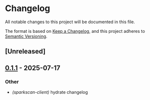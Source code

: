 # Changelog

All notable changes to this project will be documented in this file.

The format is based on [Keep a Changelog](https://keepachangelog.com/en/1.0.0/),
and this project adheres to [Semantic Versioning](https://semver.org/spec/v2.0.0.html).

## [Unreleased]

## [0.1.1](https://github.com/flashnetxyz/sparkscan-rs/compare/sparkscan-client_v0.1.0...sparkscan-client_v0.1.1) - 2025-07-17

### Other

- *(sparkscan-client)* hydrate changelog
